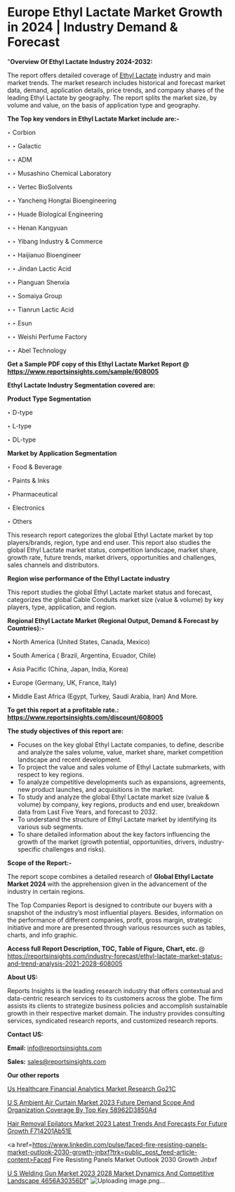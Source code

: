 # Europe Ethyl Lactate Market Growth in 2024 | Industry Demand & Forecast

"<strong>Overview Of Ethyl Lactate Industry 2024-2032:</strong>

The report offers detailed coverage of <a href=https://www.reportsinsights.com/sample/608005>Ethyl Lactate</a> industry and main market trends. The market research includes historical and forecast market data, demand, application details, price trends, and company shares of the leading Ethyl Lactate by geography. The report splits the market size, by volume and value, on the basis of application type and geography.

<strong>The Top key vendors in Ethyl Lactate Market include are:- </strong>

‣ Corbion

‣ 
‣ Galactic

‣ 
‣ ADM

‣ 
‣ Musashino Chemical Laboratory

‣ 
‣ Vertec BioSolvents

‣ 
‣ Yancheng Hongtai Bioengineering

‣ 
‣ Huade Biological Engineering

‣ 
‣ Henan Kangyuan

‣ 
‣ Yibang Industry & Commerce

‣ 
‣ Haijianuo Bioengineer

‣ 
‣ Jindan Lactic Acid

‣ 
‣ Pianguan Shenxia

‣ 
‣ Somaiya Group

‣ 
‣ Tianrun Lactic Acid

‣ 
‣ Esun

‣ 
‣ Weishi Perfume Factory

‣ 
‣ Abel Technology

<strong>Get a Sample PDF copy of this Ethyl Lactate Market Report </strong><strong>@ <a href=https://www.reportsinsights.com/sample/608005 style=color:#0000ff;>https://www.reportsinsights.com/sample/608005</a> </strong>

<strong>Ethyl Lactate Industry Segmentation covered are:</strong>

<strong>Product Type Segmentation</strong>

‣    D-type

‣ L-type

‣ DL-type

<strong>Market by Application Segmentation</strong>

‣   Food & Beverage

‣ Paints & Inks

‣ Pharmaceutical

‣ Electronics

‣ Others

This research report categorizes the global Ethyl Lactate market by top players/brands, region, type and end user. This report also studies the global Ethyl Lactate market status, competition landscape, market share, growth rate, future trends, market drivers, opportunities and challenges, sales channels and distributors.

<strong>Region wise performance of the Ethyl Lactate industry</strong><strong> </strong>

This report studies the global Ethyl Lactate market status and forecast, categorizes the global Cable Conduits market size (value &amp; volume) by key players, type, application, and region. 

<strong>Regional Ethyl Lactate Market (Regional Output, Demand &amp; Forecast by Countries):-</strong>

• North America (United States, Canada, Mexico)

• South America ( Brazil, Argentina, Ecuador, Chile)

• Asia Pacific (China, Japan, India, Korea)

• Europe (Germany, UK, France, Italy)

• Middle East Africa (Egypt, Turkey, Saudi Arabia, Iran) And More.

<strong>To get this report at a profitable rate.: <a href=https://www.reportsinsights.com/discount/608005 style=color:#0000ff;>https://www.reportsinsights.com/discount/608005</a></strong>

<strong>The study objectives of this report are:</strong>
<ul>
  <li>Focuses on the key global Ethyl Lactate companies, to define, describe and analyze the sales volume, value, market share, market competition landscape and recent development.</li>
  <li>To project the value and sales volume of Ethyl Lactate submarkets, with respect to key regions.</li>
  <li>To analyze competitive developments such as expansions, agreements, new product launches, and acquisitions in the market.</li>
  <li>To study and analyze the global Ethyl Lactate market size (value &amp; volume) by company, key regions, products and end user, breakdown data from Last Five Years, and forecast to 2032.</li>
  <li>To understand the structure of Ethyl Lactate market by identifying its various sub segments.</li>
  <li>To share detailed information about the key factors influencing the growth of the market (growth potential, opportunities, drivers, industry-specific challenges and risks).</li>
</ul>
<strong>Scope of the Report:-</strong><strong> </strong>

The report scope combines a detailed research of <strong>Global Ethyl Lactate Market 2024 </strong>with the apprehension given in the advancement of the industry in certain regions.

The Top Companies Report is designed to contribute our buyers with a snapshot of the industry’s most influential players. Besides, information on the performance of different companies, profit, gross margin, strategic initiative and more are presented through various resources such as tables, charts, and info graphic.

<strong>Access full Report Description, TOC, Table of Figure, Chart, etc. </strong>@   <a href=https://reportsinsights.com/industry-forecast/ethyl-lactate-market-status-and-trend-analysis-2021-2028-608005 style=color:#0000ff;>https://reportsinsights.com/industry-forecast/ethyl-lactate-market-status-and-trend-analysis-2021-2028-608005</a>

<strong>About US:</strong>

Reports Insights is the leading research industry that offers contextual and data-centric research services to its customers across the globe. The firm assists its clients to strategize business policies and accomplish sustainable growth in their respective market domain. The industry provides consulting services, syndicated research reports, and customized research reports.

<strong>Contact US:</strong>

<p class=""""><b>Email:</b> <a href=mailto:info@reportsinsights.com>info@reportsinsights.com</a></p>
<p class=""""><b>Sales:</b> <a href=mailto:sales@reportsinsights.com>sales@reportsinsights.com</a></p>

<strong>Our other reports</strong>

<a href=https://www.linkedin.com/pulse/us-healthcare-financial-analytics-market-research-go21c/>Us Healthcare Financial Analytics Market Research Go21C</a>

<a href=https://medium.com/@shindeaaswini6/u-s-ambient-air-curtain-market-2023-future-demand-scope-and-organization-coverage-by-top-key-58962d3850ad>U S Ambient Air Curtain Market 2023 Future Demand Scope And Organization Coverage By Top Key 58962D3850Ad</a>

<a href=https://medium.com/@jagruti.reportsinsights/hair-removal-epilators-market-2023-latest-trends-and-forecasts-for-future-growth-f714201ab51e>Hair Removal Epilators Market 2023 Latest Trends And Forecasts For Future Growth F714201Ab51E</a>

<a href=https://www.linkedin.com/pulse/faced-fire-resisting-panels-market-outlook-2030-growth-jnbxf?trk=public_post_feed-article-content>Faced Fire Resisting Panels Market Outlook 2030 Growth Jnbxf</a>

<a href=https://medium.com/@nadeemkazi0003/u-s-welding-gun-market-2023-2028-market-dynamics-and-competitive-landscape-4656a30356df>U S Welding Gun Market 2023 2028 Market Dynamics And Competitive Landscape 4656A30356Df</a>"
![Uploading image.png…]()
